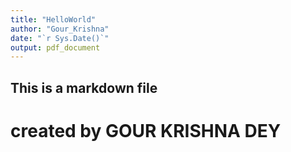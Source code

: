 ```yaml
---
title: "HelloWorld"
author: "Gour_Krishna"
date: "`r Sys.Date()`"
output: pdf_document
---
```


## This is a markdown file
# created by GOUR KRISHNA DEY